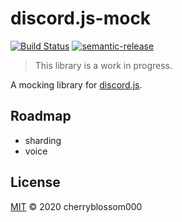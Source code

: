 # discord.js-mock

<!-- markdownlint-disable MD013 -->
[![Build Status](https://img.shields.io/github/workflow/status/cherryblossom000/discord.js-mock/CI?logo=github&style=for-the-badge)](https://github.com/cherryblossom000/discord.js-mock/actions/workflows/ci.yml)
[![semantic-release](https://img.shields.io/badge/%20%20%F0%9F%93%A6%F0%9F%9A%80-semantic--release-e10079.svg?style=for-the-badge)](https://github.com/semantic-release/semantic-release)
<!-- markdownlint-enable MD013 -->

> This library is a work in progress.

A mocking library for [discord.js](https://discord.js.org).

## Roadmap

- sharding
- voice

## License

[MIT](LICENSE) © 2020 cherryblossom000
